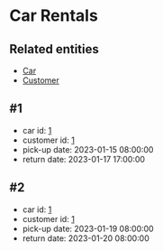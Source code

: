 # Car Rentals

## Related entities

- [Car](../CarFixture.md)
- [Customer](../../person/customer/CustomerFixture.md)

## #1

- car id: [1](../CarFixture.md#id-1)
- customer id: [1](../../person/customer/CustomerFixture.md#id-1)
- pick-up date: 2023-01-15 08:00:00
- return date: 2023-01-17 17:00:00

## #2

- car id: [1](../CarFixture.md#id-1)
- customer id: [1](../../person/customer/CustomerFixture.md#id-1)
- pick-up date: 2023-01-19 08:00:00
- return date: 2023-01-20 08:00:00 